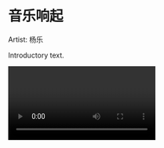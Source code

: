 # 音乐响起

Artist: 杨乐

Introductory text.

<video url='https://youtu.be/q3Ewcg5CVWY?t=1m30s' />

**Cool video**, right?

<translation>
每当音乐响起  
;Every time the music sounds
总是身不由己
;I can never hold back
走进梦幻的世界
;Enter an illusory dream world
一切变得很神奇
;Everything becomes magical

每当音乐响起
情愿身不由己
;I don’t want to hold back
梦幻世界如此美丽
;The dream world is so beautiful
宁愿留在那里
;I would rather stay here

音乐响起
;The music sounds
看到真诚的脸
;I see a sincere face
音乐响起
;The music sounds
看到善良的脸
;I see a kind face

音乐响起
看到美的脸
;I see a beautiful face
音乐响起
不觉泪流满面
;I unconsciously cry a face full of tears

每当音乐响起
心绪渐渐平息
;My mood slowly settles
漫漫自由地呼吸
;Slowly, freely breathe
喜悦来到心里
;Happiness comes into my heart

音乐响起
触摸真诚的脸
;I touch a sincere face
音乐响起
触摸善良的脸
;I touch a kind face

音乐响起
触摸美的脸
;I touch a beautiful face
音乐响起
幸福流了满脸
;Happiness spreads across my face
音乐响起
幸福流了满脸
每当音乐响起
</translation>

Some *commentary* to close things off.

